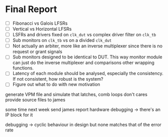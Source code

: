 # Final Report

- [ ] Fibonacci vs Galois LFSRs
- [ ] Vertical vs Horizontal LFSRs
- [ ] LSFRs and drivers fixed on `clk_dut` vs complex driver filter on `clk_tb`
- [ ] Sub monitors on `clk_tb` vs on a divided `clk_dut`
- [ ] Not actually an arbiter, more like an inverse multiplexer since there is no request or grant signals
- [ ] Sub monitors designed to be identical to DUT. This way monitor module can just do the inverse multiplexer and comparisons other wrapping functions.
- [ ] Latency of each module should be analysed, especially the consistency. If not consistent, how robust is the system?
- [ ] Figure out what to do with new motivation

generate VPM file and simulate that
latches, comb loops
don't cares
provide source files to james

some time next week send james report
hardware debugging -> there's an IP block for it

debugging -> cyclic behaviour in design
but none matches that of the error rate
